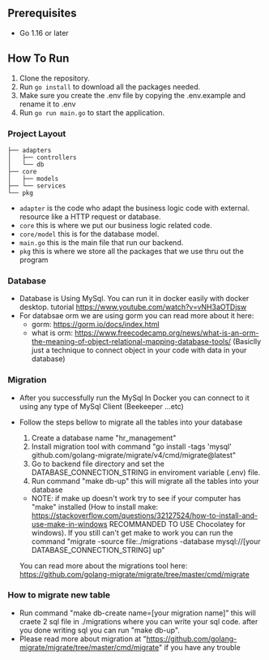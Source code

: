 ## Prerequisites

- Go 1.16 or later

## How To Run

1. Clone the repository.
2. Run `go install` to download all the packages needed.
3. Make sure you create the .env file by copying the .env.example and rename it to .env
4. Run `go run main.go` to start the application.

### Project Layout

```tree
├── adapters
│   ├── controllers
│   └── db
├── core
│   ├── models
├── └── services
└── pkg
```

- `adapter` is the code who adapt the business logic code with external. resource like a HTTP request or database.
- `core` this is where we put our business logic related code.
- `core/model` this is for the database model.
- `main.go` this is the main file that run our backend.
- `pkg` this is where we store all the packages that we use thru out the program

### Database

- Database is Using MySql. You can run it in docker easily with docker desktop. tutorial https://www.youtube.com/watch?v=vNH3aOTDjsw
- For databsae orm we are using gorm you can read more about it here:
  - gorm: https://gorm.io/docs/index.html
  - what is orm: https://www.freecodecamp.org/news/what-is-an-orm-the-meaning-of-object-relational-mapping-database-tools/ (Basiclly just a technique to connect object in your code with data in your database)

### Migration
- After you successfully run the MySql In Docker you can connect to it using any type of MySql Client (Beekeeper ...etc)
- Follow the steps bellow to migrate all the tables into your database
  1. Create a database name "hr_management"
  2. Install migration tool with command "go install -tags 'mysql' github.com/golang-migrate/migrate/v4/cmd/migrate@latest"
  3. Go to backend file directory and set the DATABASE_CONNECTION_STRING in enviroment variable (.env) file.
  4. Run command "make db-up" this will migrate all the tables into your database
  - NOTE: if make up doesn't work try to see if your computer has "make" installed (How to install make: https://stackoverflow.com/questions/32127524/how-to-install-and-use-make-in-windows RECOMMANDED TO USE Chocolatey for windows). If you still can't get make to work you can run the command "migrate -source file:./migrations -database mysql://[your DATABASE_CONNECTION_STRING] up"

  You can read more about the migrations tool here: https://github.com/golang-migrate/migrate/tree/master/cmd/migrate

### How to migrate new table

- Run command "make db-create name=[your migration name]" this will craete 2 sql file in ./migrations where you can write your sql code. after you done writing sql you can run "make db-up".
- Please read more about migration at "https://github.com/golang-migrate/migrate/tree/master/cmd/migrate" if you have any trouble
